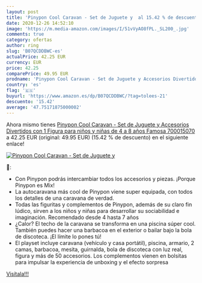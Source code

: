 ```yaml
---
layout: post
title: 'Pinypon Cool Caravan - Set de Juguete y  al 15.42 % de descuento'
date: 2020-12-26 14:52:10
image: 'https://m.media-amazon.com/images/I/51vVyAO8fPL._SL200_.jpg'
comments: true
category: ofertas
author: ring
slug: 'B07QCDDBWC-es'
actualPrice: 42.25 EUR
currency: EUR
price: 42.25
comparePrice: 49.95 EUR
prodname: 'Pinypon Cool Caravan - Set de Juguete y Accesorios Divertidos con 1 Figura para niños y niñas de 4 a 8 años  Famosa 700015070 '
country: 'es'
flag: '🇪🇸'
buyurl: 'https://www.amazon.es/dp/B07QCDDBWC/?tag=tolees-21'
descuento: '15.42'
average: '47.75171875000002'
---
```


Ahora mismo tienes [Pinypon Cool Caravan - Set de Juguete y Accesorios Divertidos con 1 Figura para niños y niñas de 4 a 8 años  Famosa 700015070 ](https://www.amazon.es/dp/B07QCDDBWC/?tag=tolees-21) a 42.25 EUR (original: 49.95 EUR) (15.42 %  de descuento) en el siguiente enlace!

[![Pinypon Cool Caravan - Set de Juguete y ](https://m.media-amazon.com/images/I/51vVyAO8fPL._SL200_.jpg)](https://www.amazon.es/dp/B07QCDDBWC/?tag=tolees-21)

🔎:

- Con Pinypon podrás intercambiar todos los accesorios y piezas. ¡Porque Pinypon es Mix!
- La autocaravana más cool de Pinypon viene super equipada, con todos los detalles de una caravana de verdad.
- Todas las figuritas y complementos de Pinypon, además de su claro fin lúdico, sirven a los niños y niñas para desarrollar su sociabilidad e imaginación. Recomendado desde 4 hasta 7 años
- ¿Calor? El techo de la caravana se transforma en una piscina súper cool. También puedes hacer una barbacoa en el exterior o bailar bajo la bola de discoteca. ¡El límite lo pones tú!
- El playset incluye caravana (vehículo y casa portátil), piscina, armario, 2 camas, barbacoa, mesita, guirnalda, bola de discoteca con luz real, figura y más de 50 accesorios. Los complementos vienen en bolsitas para impulsar la experiencia de unboxing y el efecto sorpresa

[Visítala!!!](https://www.amazon.es/dp/B07QCDDBWC/?tag=tolees-21)

